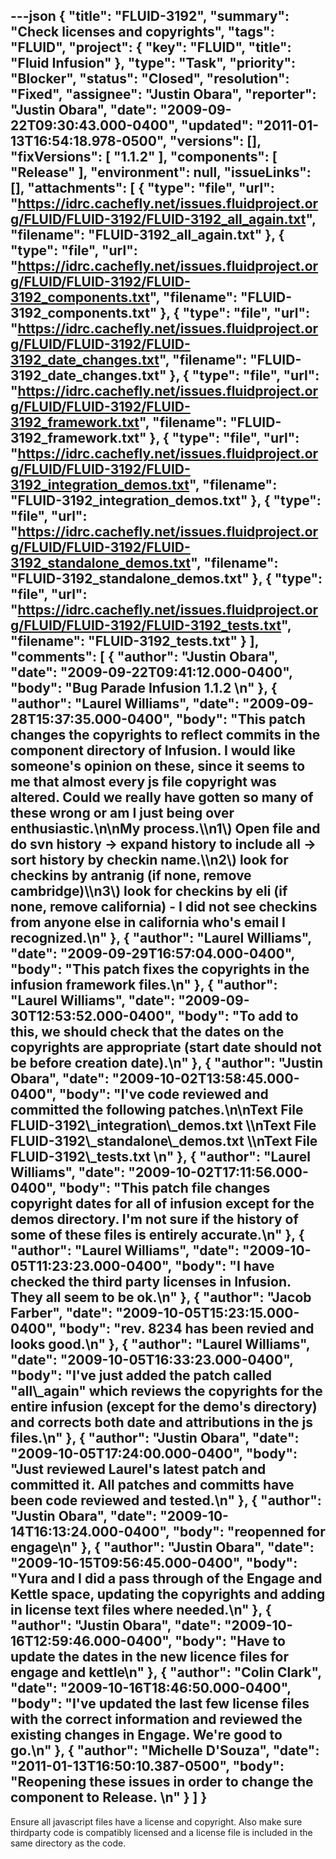 ---json
{
  "title": "FLUID-3192",
  "summary": "Check licenses and copyrights",
  "tags": "FLUID",
  "project": {
    "key": "FLUID",
    "title": "Fluid Infusion"
  },
  "type": "Task",
  "priority": "Blocker",
  "status": "Closed",
  "resolution": "Fixed",
  "assignee": "Justin Obara",
  "reporter": "Justin Obara",
  "date": "2009-09-22T09:30:43.000-0400",
  "updated": "2011-01-13T16:54:18.978-0500",
  "versions": [],
  "fixVersions": [
    "1.1.2"
  ],
  "components": [
    "Release"
  ],
  "environment": null,
  "issueLinks": [],
  "attachments": [
    {
      "type": "file",
      "url": "https://idrc.cachefly.net/issues.fluidproject.org/FLUID/FLUID-3192/FLUID-3192_all_again.txt",
      "filename": "FLUID-3192_all_again.txt"
    },
    {
      "type": "file",
      "url": "https://idrc.cachefly.net/issues.fluidproject.org/FLUID/FLUID-3192/FLUID-3192_components.txt",
      "filename": "FLUID-3192_components.txt"
    },
    {
      "type": "file",
      "url": "https://idrc.cachefly.net/issues.fluidproject.org/FLUID/FLUID-3192/FLUID-3192_date_changes.txt",
      "filename": "FLUID-3192_date_changes.txt"
    },
    {
      "type": "file",
      "url": "https://idrc.cachefly.net/issues.fluidproject.org/FLUID/FLUID-3192/FLUID-3192_framework.txt",
      "filename": "FLUID-3192_framework.txt"
    },
    {
      "type": "file",
      "url": "https://idrc.cachefly.net/issues.fluidproject.org/FLUID/FLUID-3192/FLUID-3192_integration_demos.txt",
      "filename": "FLUID-3192_integration_demos.txt"
    },
    {
      "type": "file",
      "url": "https://idrc.cachefly.net/issues.fluidproject.org/FLUID/FLUID-3192/FLUID-3192_standalone_demos.txt",
      "filename": "FLUID-3192_standalone_demos.txt"
    },
    {
      "type": "file",
      "url": "https://idrc.cachefly.net/issues.fluidproject.org/FLUID/FLUID-3192/FLUID-3192_tests.txt",
      "filename": "FLUID-3192_tests.txt"
    }
  ],
  "comments": [
    {
      "author": "Justin Obara",
      "date": "2009-09-22T09:41:12.000-0400",
      "body": "Bug Parade Infusion 1.1.2&#x20;\n"
    },
    {
      "author": "Laurel Williams",
      "date": "2009-09-28T15:37:35.000-0400",
      "body": "This patch changes the copyrights to reflect commits in the component directory of Infusion. I would like someone's opinion on these, since it seems to me that almost every js file copyright was altered. Could we really have gotten so many of these wrong or am I just being over enthusiastic.\n\nMy process.\\\n1\\) Open file and do svn history -> expand history to include all -> sort history by checkin name.\\\n2\\) look for checkins by antranig (if none, remove cambridge)\\\n3\\) look for checkins by eli (if none, remove california) - I did not see checkins from anyone else in california who's email I recognized.\n"
    },
    {
      "author": "Laurel Williams",
      "date": "2009-09-29T16:57:04.000-0400",
      "body": "This patch fixes the copyrights in the infusion framework files.\n"
    },
    {
      "author": "Laurel Williams",
      "date": "2009-09-30T12:53:52.000-0400",
      "body": "To add to this, we should check that the dates on the copyrights are appropriate (start date should not be before creation date).\n"
    },
    {
      "author": "Justin Obara",
      "date": "2009-10-02T13:58:45.000-0400",
      "body": "I've code reviewed and committed the following patches.\n\nText File  FLUID-3192\\_integration\\_demos.txt \\\nText File FLUID-3192\\_standalone\\_demos.txt \\\nText File FLUID-3192\\_tests.txt&#x20;\n"
    },
    {
      "author": "Laurel Williams",
      "date": "2009-10-02T17:11:56.000-0400",
      "body": "This patch file changes copyright dates for all of infusion except for the demos directory. I'm not sure if the history of some of these files is entirely accurate.\n"
    },
    {
      "author": "Laurel Williams",
      "date": "2009-10-05T11:23:23.000-0400",
      "body": "I have checked the third party licenses in Infusion. They all seem to be ok.\n"
    },
    {
      "author": "Jacob Farber",
      "date": "2009-10-05T15:23:15.000-0400",
      "body": "rev. 8234  has been revied and looks good.\n"
    },
    {
      "author": "Laurel Williams",
      "date": "2009-10-05T16:33:23.000-0400",
      "body": "I've just added the patch called \"all\\_again\" which reviews the copyrights for the entire infusion (except for the demo's directory) and corrects both date and attributions in the js files.\n"
    },
    {
      "author": "Justin Obara",
      "date": "2009-10-05T17:24:00.000-0400",
      "body": "Just reviewed Laurel's latest patch and committed it. All patches and committs have been code reviewed and tested.\n"
    },
    {
      "author": "Justin Obara",
      "date": "2009-10-14T16:13:24.000-0400",
      "body": "reopenned for engage\n"
    },
    {
      "author": "Justin Obara",
      "date": "2009-10-15T09:56:45.000-0400",
      "body": "Yura and I did a pass through of the Engage and Kettle space, updating the copyrights and adding in license text files where needed.\n"
    },
    {
      "author": "Justin Obara",
      "date": "2009-10-16T12:59:46.000-0400",
      "body": "Have to update the dates in the new licence files for engage and kettle\n"
    },
    {
      "author": "Colin Clark",
      "date": "2009-10-16T18:46:50.000-0400",
      "body": "I've updated the last few license files with the correct information and reviewed the existing changes in Engage. We're good to go.\n"
    },
    {
      "author": "Michelle D'Souza",
      "date": "2011-01-13T16:50:10.387-0500",
      "body": "Reopening these issues in order to change the component to Release.&#x20;\n"
    }
  ]
}
---
Ensure all javascript files have a license and copyright. Also make sure thirdparty code is compatibly licensed and a license file is included in the same directory as the code.

        